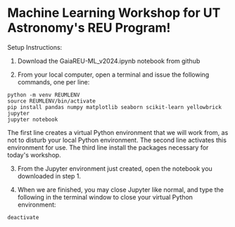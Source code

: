 # Machine Learning Workshop for UT Astronomy's REU Program!

Setup Instructions: 
1. Download the GaiaREU-ML_v2024.ipynb notebook from github

2. From your local computer, open a terminal and issue the following commands, one per line:
```
python -m venv REUMLENV
source REUMLENV/bin/activate
pip install pandas numpy matplotlib seaborn scikit-learn yellowbrick jupyter
jupyter notebook
```
The first line creates a virtual Python environment that we will work from, as not to disturb your local Python environment. 
The second line activates this environment for use. 
The third line install the packages necessary for today's workshop. 

3. From the Jupyter environment just created, open the notebook you downloaded in step 1.

4. When we are finished, you may close Jupyter like normal, and type the following in the terminal window to close your virtual Python environment:
```
deactivate
```
   

